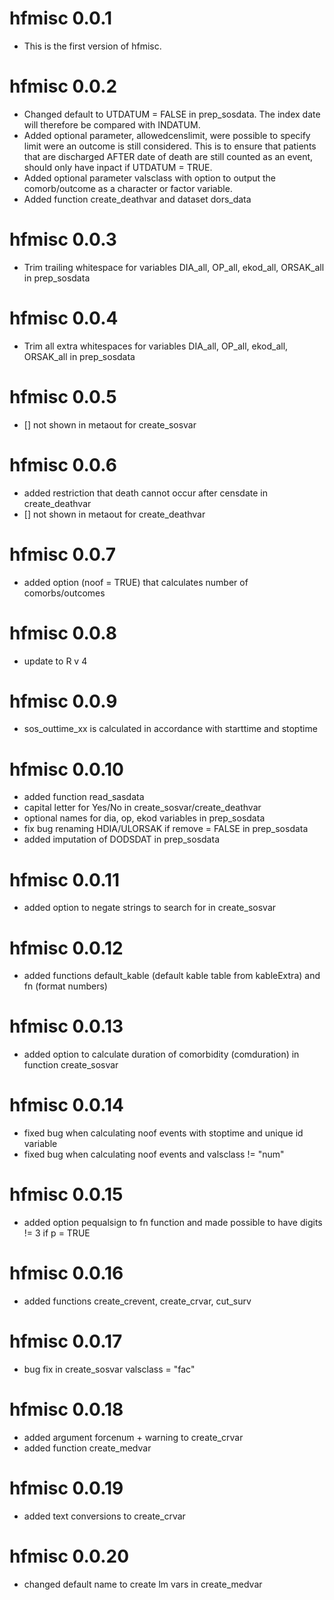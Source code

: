 # hfmisc 0.0.1

* This is the first version of hfmisc.

# hfmisc 0.0.2

* Changed default to UTDATUM = FALSE in prep_sosdata. The index date will 
therefore be compared with INDATUM. 
* Added optional parameter, allowedcenslimit, were possible to specify limit were 
an outcome is still considered. This is to ensure that patients
that are discharged AFTER date of death are still counted as an event, should
only have inpact if UTDATUM = TRUE.
* Added optional parameter valsclass with option to output the comorb/outcome as
a character or factor variable. 
* Added function create_deathvar and dataset dors_data

# hfmisc 0.0.3

* Trim trailing whitespace for variables DIA_all, OP_all, ekod_all, ORSAK_all in prep_sosdata

# hfmisc 0.0.4

* Trim all extra whitespaces for variables DIA_all, OP_all, ekod_all, ORSAK_all in prep_sosdata

# hfmisc 0.0.5

* [] not shown in metaout for create_sosvar

# hfmisc 0.0.6

* added restriction that death cannot occur after censdate in create_deathvar 
* [] not shown in metaout for create_deathvar

# hfmisc 0.0.7

* added option (noof = TRUE) that calculates number of comorbs/outcomes

# hfmisc 0.0.8

* update to R v 4

# hfmisc 0.0.9

* sos_outtime_xx is calculated in accordance with starttime and stoptime

# hfmisc 0.0.10

* added function read_sasdata
* capital letter for Yes/No in create_sosvar/create_deathvar
* optional names for dia, op, ekod variables in prep_sosdata
* fix bug renaming HDIA/ULORSAK if remove = FALSE in prep_sosdata
* added imputation of DODSDAT in prep_sosdata 

# hfmisc 0.0.11

* added option to negate strings to search for in create_sosvar

# hfmisc 0.0.12

* added functions default_kable (default kable table from kableExtra) and fn (format numbers)

# hfmisc 0.0.13

* added option to calculate duration of comorbidity (comduration) in function create_sosvar

# hfmisc 0.0.14

* fixed bug when calculating noof events with stoptime and unique id variable 
* fixed bug when calculating noof events and valsclass != "num"

# hfmisc 0.0.15

* added option pequalsign to fn function and made possible to have digits != 3 if p = TRUE

# hfmisc 0.0.16

* added functions create_crevent, create_crvar, cut_surv

# hfmisc 0.0.17

* bug fix in create_sosvar valsclass = "fac"

# hfmisc 0.0.18

* added argument forcenum + warning to create_crvar
* added function create_medvar

# hfmisc 0.0.19

* added text conversions to create_crvar

# hfmisc 0.0.20

* changed default name to create lm vars in create_medvar
